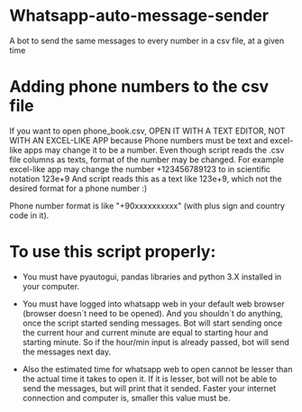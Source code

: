 # Whatsapp-auto-message-sender
A bot to send the same messages to every number in a csv file, at a given time

# Adding phone numbers to the csv file
If you want to open phone_book.csv, OPEN IT WITH A TEXT EDITOR, NOT WITH AN EXCEL-LIKE APP because
Phone numbers must be text and excel-like apps may change it to be a number.
Even though script reads the .csv file columns as texts, format of the number may be changed.
For example excel-like app may change the number +123456789123 to in scientific notation 123e+9
And script reads this as a text like 123e+9, which not the desired format for a phone number :)

Phone number format is like "+90xxxxxxxxxx" (with plus sign and country code in it).


# To use this script properly:
- You must have pyautogui, pandas libraries and python 3.X installed in your computer.

- You must have logged into whatsapp web in your default web browser (browser doesn´t need to be opened).
And you shouldn´t do anything, once the script started sending messages.
Bot will start sending once the current hour and current minute are equal to starting hour and starting minute.
So if the hour/min input is already passed, bot will send the messages next day.

- Also the estimated time for whatsapp web to open cannot be lesser than the actual time it takes to open it.
If it is lesser, bot will not be able to send the messages, but will print that it sended.
Faster your internet connection and computer is, smaller this value must be.



